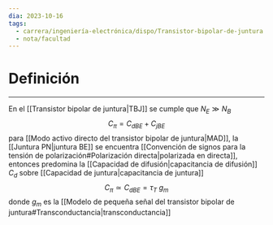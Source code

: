 ```yaml
---
dia: 2023-10-16
tags:
  - carrera/ingeniería-electrónica/dispo/Transistor-bipolar-de-juntura
  - nota/facultad
---
```

# Definición
---
En el [[Transistor bipolar de juntura|TBJ]] se cumple que $N_E \gg N_B$ $$ C_\pi = C_{dBE} + C_{jBE} $$
para [[Modo activo directo del transistor bipolar de juntura|MAD]], la [[Juntura PN|juntura BE]] se encuentra [[Convención de signos para la tensión de polarización#Polarización directa|polarizada en directa]], entonces predomina la [[Capacidad de difusión|capacitancia de difusión]] $C_d$ sobre [[Capacidad de juntura|capacitancia de juntura]] $$ C_\pi \simeq C_{dBE} = \tau_T ~ g_m $$ donde $g_m$ es la [[Modelo de pequeña señal del transistor bipolar de juntura#Transconductancia|transconductancia]]